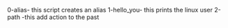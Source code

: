 0-alias- this script creates an alias
1-hello_you- this prints the linux user
2-path -this add action to the past
